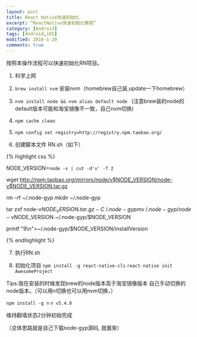 ```yaml
---
layout: post
title: React Native快速初始化
excerpt: “ReactNative快速初始化教程”
category: [Android]
tags: [Android,iOS]
modified: 2016-1-20
comments: true
---
```



按照本操作流程可以快速初始化RN项目。

1. 科学上网
 
2. `brew install nvm`   安装nvm（homebrew自己装,update一下homebrew）

3. `nvm install node && nvm alias default node ` (注意brew装的node的default版本可能和淘宝镜像不一致，自己nvm切换)

4. `npm cache clean` 

5. `npm config set registry=http://registry.npm.taobao.org/`

6. 创建脚本文件 RN.sh（如下）


{% highlight css %}


NODE_VERSION=`node -v | cut -d'v' -f 2`

wget http://npm.taobao.org/mirrors/node/v$NODE_VERSION/node-v$NODE_VERSION.tar.gz

rm -rf ~/.node-gyp
mkdir ~/.node-gyp

tar zxf node-v$NODE_VERSION.tar.gz -C ~/.node-gyp
mv ~/.node-gyp/node-v$NODE_VERSION ~/.node-gyp/$NODE_VERSION

printf "9\n">~/.node-gyp/$NODE_VERSION/installVersion


{% endhighlight %}


7. 执行RN.sh

8. 初始化项目 `npm install -g react-native-cli`   `react-native init AwesomeProject`

Tips:我在安装的时候发现brew的node版本高于淘宝镜像版本 自己手动切换的node版本。（可以用n切换也可以用nvm切换，）

`npm install -g n`  `n v5.4.0`

维持翻墙状态2分钟初始完成

（总体思路就是自己下载node-gyp源码, 就酱紫）



